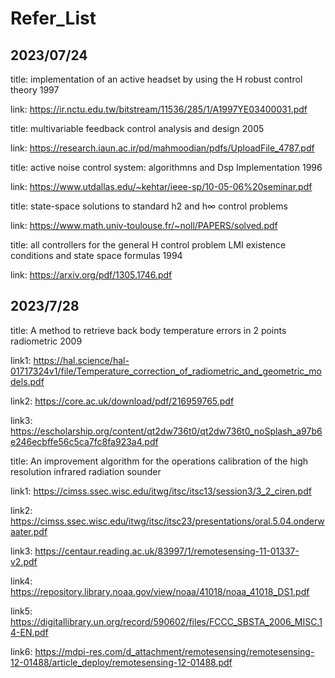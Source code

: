 # Refer_List

2023/07/24
- 
title: implementation of an active headset by using the H robust control theory 1997

link: https://ir.nctu.edu.tw/bitstream/11536/285/1/A1997YE03400031.pdf


title: multivariable feedback control analysis and design 2005

link: https://research.iaun.ac.ir/pd/mahmoodian/pdfs/UploadFile_4787.pdf


title: active noise control system: algorithmns and Dsp Implementation 1996

link: https://www.utdallas.edu/~kehtar/ieee-sp/10-05-06%20seminar.pdf


title: state-space solutions to standard h2 and h∞ control problems

link: https://www.math.univ-toulouse.fr/~noll/PAPERS/solved.pdf


title: all controllers for the general H control problem LMI existence conditions and state space formulas 1994

link: https://arxiv.org/pdf/1305.1746.pdf

2023/7/28
-
title: A method to retrieve back body temperature errors in 2 points radiometric 2009

link1: https://hal.science/hal-01717324v1/file/Temperature_correction_of_radiometric_and_geometric_models.pdf

link2: https://core.ac.uk/download/pdf/216959765.pdf

link3: https://escholarship.org/content/qt2dw736t0/qt2dw736t0_noSplash_a97b6e246ecbffe56c5ca7fc8fa923a4.pdf


title: An improvement algorithm for the operations calibration of the high resolution infrared radiation sounder

link1: https://cimss.ssec.wisc.edu/itwg/itsc/itsc13/session3/3_2_ciren.pdf

link2: https://cimss.ssec.wisc.edu/itwg/itsc/itsc23/presentations/oral.5.04.onderwaater.pdf

link3: https://centaur.reading.ac.uk/83997/1/remotesensing-11-01337-v2.pdf

link4: https://repository.library.noaa.gov/view/noaa/41018/noaa_41018_DS1.pdf

link5: https://digitallibrary.un.org/record/590602/files/FCCC_SBSTA_2006_MISC.14-EN.pdf

link6: https://mdpi-res.com/d_attachment/remotesensing/remotesensing-12-01488/article_deploy/remotesensing-12-01488.pdf

